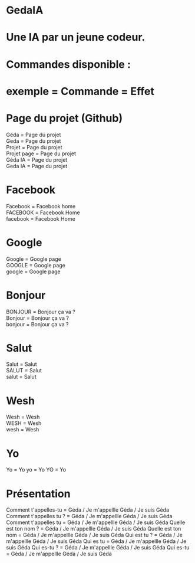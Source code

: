 # GedaIA

# Une IA par un jeune codeur.




# Commandes disponible :


# exemple = Commande = Effet


# Page du projet (Github)

Géda = Page du projet<br />
Geda = Page du projet<br />
Projet = Page du projet<br />
Projet page = Page du projet<br />
Géda IA = Page du projet<br />
Geda IA = Page du projet<br />
 
# Facebook

Facebook = Facebook home<br />
FACEBOOK = Facebook Home<br />
facebook = Facebook Home<br />
  
  # Google
 
Google = Google page<br />
GOOGLE = Google page<br />
google = Google page<br />

# Bonjour

BONJOUR = Bonjour ça va ?<br />
Bonjour = Bonjour ça va ?<br />
bonjour = Bonjour ça va ?<br />

# Salut

Salut = Salut<br />
SALUT = Salut<br />
salut = Salut<br />

# Wesh

Wesh = Wesh<br />
WESH = Wesh<br />
wesh = Wesh<br />

# Yo

Yo = Yo
yo = Yo
YO = Yo

# Présentation

Comment t'appelles-tu = Géda / Je m'appellle Géda / Je suis Géda
Comment t'appelles tu ? = Géda / Je m'appellle Géda / Je suis Géda
Comment t'appelles tu = Géda / Je m'appellle Géda / Je suis Géda
Quelle est ton nom ? = Géda / Je m'appellle Géda / Je suis Géda
Quelle est ton nom = Géda / Je m'appellle Géda / Je suis Géda
Qui est tu ? = Géda / Je m'appellle Géda / Je suis Géda
Qui es tu = Géda / Je m'appellle Géda / Je suis Géda
Qui es-tu ? = Géda / Je m'appellle Géda / Je suis Géda
Qui es-tu = Géda / Je m'appellle Géda / Je suis Géda
